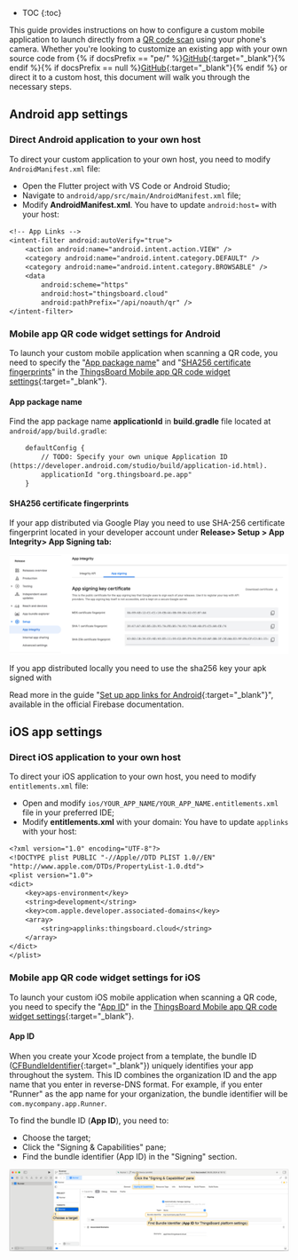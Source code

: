 * TOC
{:toc}

This guide provides instructions on how to configure a custom mobile application to launch directly from a [QR code scan](/docs/{{peDocsPrefix}}user-guide/ui/mobile-qr-code/) using your phone's camera. 
Whether you're looking to customize an existing app with your own source code from {% if docsPrefix == "pe/" %}[GitHub](https://github.com/thingsboard/flutter_thingsboard_pe_app){:target="_blank"}{% endif %}{% if docsPrefix == null %}[GitHub](https://github.com/thingsboard/flutter_thingsboard_app){:target="_blank"}{% endif %} or direct it to a custom host, this document will walk you through the necessary steps.

## Android app settings

### Direct Android application to your own host

To direct your custom application to your own host, you need to modify `AndroidManifest.xml` file:

- Open the Flutter project with VS Code or Android Studio;
- Navigate to `android/app/src/main/AndroidManifest.xml` file;
- Modify **AndroidManifest.xml**. You have to update `android:host=` with your host:

```text
<!-- App Links -->
<intent-filter android:autoVerify="true">
    <action android:name="android.intent.action.VIEW" />
    <category android:name="android.intent.category.DEFAULT" />
    <category android:name="android.intent.category.BROWSABLE" />
    <data
        android:scheme="https"
        android:host="thingsboard.cloud"
        android:pathPrefix="/api/noauth/qr" />
</intent-filter>
```

### Mobile app QR code widget settings for Android

To launch your custom mobile application when scanning a QR code, you need to specify the "[App package name](#app-package-name)" and "[SHA256 certificate fingerprints](#sha256-certificate-fingerprints)" in the [ThingsBoard Mobile app QR code widget settings](/docs/{{peDocsPrefix}}user-guide/ui/mobile-qr-code/#configuring-qr-code-widget-on-home-page){:target="_blank"}.

#### App package name

Find the app package name **applicationId** in **build.gradle** file located at `android/app/build.gradle`:

```text
    defaultConfig {
        // TODO: Specify your own unique Application ID (https://developer.android.com/studio/build/application-id.html).
        applicationId "org.thingsboard.pe.app"
    }
```

#### SHA256 certificate fingerprints

If your app distributed via Google Play you need to use SHA-256 certificate fingerprint located in your developer account under **Release> Setup > App Integrity> App Signing tab:**

![image](/images/mobile/sha256-fingerprint.png)

If you app distributed locally you need to use the sha256 key your apk signed with

Read more in the guide "[Set up app links for Android](https://docs.flutter.dev/cookbook/navigation/set-up-app-links#sha256-fingerprint){:target="_blank"}", available in the official Firebase documentation.

## iOS app settings

### Direct iOS application to your own host

To direct your iOS application to your own host, you need to modify `entitlements.xml` file:

- Open and modify `ios/YOUR_APP_NAME/YOUR_APP_NAME.entitlements.xml` file in your preferred IDE;
- Modify **entitlements.xml** with your domain: You have to update `applinks` with your host:

```text
<?xml version="1.0" encoding="UTF-8"?>
<!DOCTYPE plist PUBLIC "-//Apple//DTD PLIST 1.0//EN" "http://www.apple.com/DTDs/PropertyList-1.0.dtd">
<plist version="1.0">
<dict>
	<key>aps-environment</key>
	<string>development</string>
	<key>com.apple.developer.associated-domains</key>
	<array>
		<string>applinks:thingsboard.cloud</string>
	</array>
</dict>
</plist>
```

### Mobile app QR code widget settings for iOS

To launch your custom iOS mobile application when scanning a QR code, you need to specify the "[App ID](#app-id)" in the [ThingsBoard Mobile app QR code widget settings](/docs/{{peDocsPrefix}}user-guide/ui/mobile-qr-code/#configuring-qr-code-widget-on-home-page){:target="_blank"}.

#### App ID

When you create your Xcode project from a template, the bundle ID ([CFBundleIdentifier](https://developer.apple.com/documentation/bundleresources/information_property_list/cfbundleidentifier){:target="_blank"}) uniquely identifies your app throughout the system.
This ID combines the organization ID and the app name that you enter in reverse-DNS format.
For example, if you enter "Runner" as the app name for your organization, the bundle identifier will be `com.mycompany.app.Runner`.

To find the bundle ID (**App ID**), you need to:
- Choose the target;
- Click the "Signing & Capabilities" pane;
- Find the bundle identifier (App ID) in the "Signing" section.

![image](/images/mobile/qr-code-app-id.png)